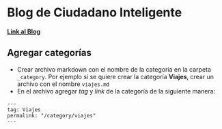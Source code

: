 # Blog de Ciudadano Inteligente
[**Link al Blog**](https://blog.ciudadanointeligente.org/)


## Agregar categorías

* Crear archivo markdown con el nombre de la categoría en la carpeta `_category`.
Por ejemplo si se quiere crear la categoría **Viajes**, crear un archivo con el nombre `viajes.md`
* En el archivo agregar *tag* y *link* de la categoría de la siguiente manera:
````
---
tag: Viajes
permalink: "/category/viajes"
---
````


